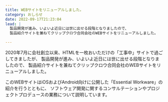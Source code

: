 ```yaml
---
title: WEBサイトをリニューアルしました。
category: おしらせ
date: 2022-09-17T21:23:04
lead: |
  製品開発が進み、いよいよ近日には世に出せる段階となりましたので、
  製品紹介サイトを兼ねてクリップクロウ合同会社のWEBサイトをリニューアルしました。

---
```


2020年7月に会社創立以来、HTMLを一枚おいただけの「工事中」サイトで過ごしてきましたが、
製品開発が進み、いよいよ近日には世に出せる段階となりましたので、
製品紹介サイトを兼ねてクリップクロウ合同会社のWEBサイトをリニューアルしました。

このWEBサイトはiOSおよびAndroid向けに公開した「Essential Workware」の紹介を行うとともに、
ソフトウェア開発に関するコンサルテーションやプロジェクトプロデュースの業務について説明しています。